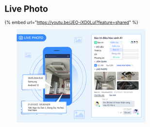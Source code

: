 # Live Photo

{% embed url="https://youtu.be/JEO-iXD0LuI?feature=shared" %}

<figure><img src="../../.gitbook/assets/image (445).png" alt=""><figcaption></figcaption></figure>
